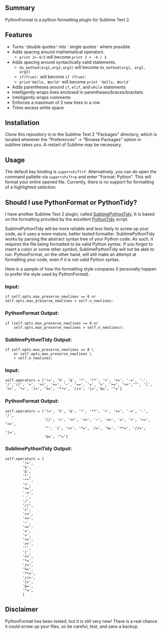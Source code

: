 ## Summary
PythonFormat is a python formatting plugin for Sublime Text 2.

## Features
* Turns `"`double quotes`"` into `'`single quotes`'` where possible
* Adds spacing around mathematical operators.
	- `print 2+-4/3` will become `print 2 + -4 / 3`
* Adds spacing around syntactically valid statements. 
	- `do_method(arg1,arg2,arg3)` will become `do_method(arg1, arg2, arg3)` 
	- `if(True):` will become `if (True):`
	- `print'Hello, World'` will become `print 'Hello, World'`
* Adds parentheses around `if`, `elif`, and `while` statements
* Intelligently wraps lines enclosed in parentheses/braces/brackets
* Intelligently wraps comments
* Enforces a maximum of 2 new lines in a row
* Trims excess white space  

## Installation
Clone this repository in to the Sublime Text 2 "Packages" directory, which is located wherever the "Preferences" -> "Browse Packages" option in sublime takes you. A restart of Sublime may be necessary.

## Usage
The default key binding is `super+shift+f`. Alternatively, you can do open the command pallette via `super+shift+p` and enter "Format: Python". This will format your entire opened file. Currently, there is no support for formatting of a highlighted selection.

## Should I use PythonFormat or PythonTidy?
I have another Sublime Text 2 plugin, called [SublimePythonTidy](https://github.com/davidleibovic/SublimePythonTidy). It is based on the formatting provided by the excellent [PythonTidy](http://pypi.python.org/pypi/PythonTidy) script. 

SublimePythonTidy will be more reliable and less likely to screw up your code, as it uses a more mature, better tested formatter. SublimePythonTidy works by parsing the abstract syntax tree of your Python code. As such, it requires the file being formatted to be valid Python syntax. If you forgot to insert a colon or some other symbol, SublimePythonTidy will not be able to run. PythonFormat, on the other hand, will still make an attempt at formatting your code, even if it is not valid Python syntax.

Here is a sample of how the formatting style compares (I personally happen to prefer the style used by PythonFormat).

### Input:
    if self.opts.max_preserve_newlines == 0 or self.opts.max_preserve_newlines > self.n_newlines:
### PythonFormat Output:
    if (self.opts.max_preserve_newlines == 0 or
        self.opts.max_preserve_newlines > self.n_newlines):
### SublimePythonTidy Output:
    if self.opts.max_preserve_newlines == 0 \
        or self.opts.max_preserve_newlines \
        > self.n_newlines:

### Input:
    self.operators = ['!=', '%', '&', '*', '**', '+', '+=', '-=', '-', '/','//', '<', '<<', '<=', '~', '==', '=', '>', '>=', '>>','^', '|', '<>', '*=', '/=', '%=', '**=', '//=', '|=','&=', '^=']
### PythonFormat Output:
    self.operators = ['!=', '%', '&', '*', '**', '+', '+=', '-=', '-', '/',
                      '//', '<', '<<', '<=', '~', '==', '=', '>', '>=', '>>',
                      '^', '|', '<>', '*=', '/=', '%=', '**=', '//=', '|=',
                      '&=', '^=']
### SublimePythonTidy Output:
	self.operators = [
            '!=',
            '%',
            '&',
            '*',
            '**',
            '+',
            '+=',
            '-=',
            '-',
            '/',
            '//',
            '<',
            '<<',
            '<=',
            '~',
            '==',
            '=',
            '>',
            '>=',
            '>>',
            '^',
            '|',
            '<>',
            '*=',
            '/=',
            '%=',
            '**=',
            '//=',
            '|=',
            '&=',
            '^=',
            ]

## Disclaimer
PythonFormat has been tested, but it is still very new! There is a real chance it could screw up your files, so be careful, test, and save a backup.

